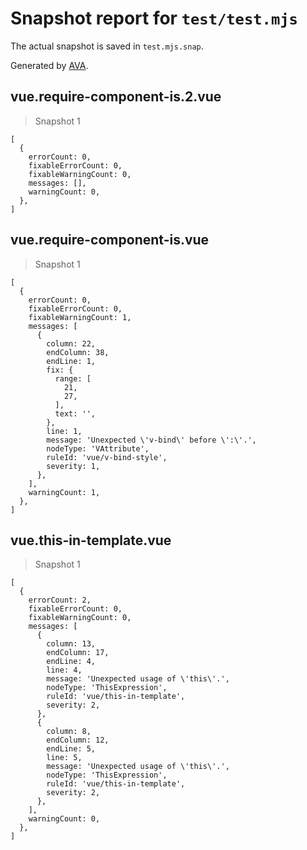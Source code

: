 # Snapshot report for `test/test.mjs`

The actual snapshot is saved in `test.mjs.snap`.

Generated by [AVA](https://avajs.dev).

## vue.require-component-is.2.vue

> Snapshot 1

    [
      {
        errorCount: 0,
        fixableErrorCount: 0,
        fixableWarningCount: 0,
        messages: [],
        warningCount: 0,
      },
    ]

## vue.require-component-is.vue

> Snapshot 1

    [
      {
        errorCount: 0,
        fixableErrorCount: 0,
        fixableWarningCount: 1,
        messages: [
          {
            column: 22,
            endColumn: 38,
            endLine: 1,
            fix: {
              range: [
                21,
                27,
              ],
              text: '',
            },
            line: 1,
            message: 'Unexpected \'v-bind\' before \':\'.',
            nodeType: 'VAttribute',
            ruleId: 'vue/v-bind-style',
            severity: 1,
          },
        ],
        warningCount: 1,
      },
    ]

## vue.this-in-template.vue

> Snapshot 1

    [
      {
        errorCount: 2,
        fixableErrorCount: 0,
        fixableWarningCount: 0,
        messages: [
          {
            column: 13,
            endColumn: 17,
            endLine: 4,
            line: 4,
            message: 'Unexpected usage of \'this\'.',
            nodeType: 'ThisExpression',
            ruleId: 'vue/this-in-template',
            severity: 2,
          },
          {
            column: 8,
            endColumn: 12,
            endLine: 5,
            line: 5,
            message: 'Unexpected usage of \'this\'.',
            nodeType: 'ThisExpression',
            ruleId: 'vue/this-in-template',
            severity: 2,
          },
        ],
        warningCount: 0,
      },
    ]
